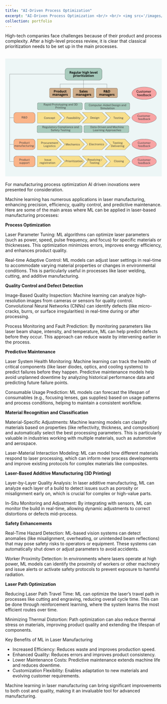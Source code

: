 ```yaml
---
title: "AI-Driven Process Optimization"
excerpt: "AI-Driven Process Optimization <br/> <br/> <img src='/images/Manufacturing - process management draft v.1 (1).png'>"
collection: portfolio
---
```


High-tech companies face challenges because of their product and process complexity. After a high-level process review, it is clear that classical prioritization needs to be set up in the main processes.

<br/><img src='/images/Manufacturing - process management draft v.1 (1).png'><br/>

For manufacturing process optimization AI driven inovations were presented for consideration. 

Machine learning has numerous applications in laser manufacturing, enhancing precision, efficiency, quality control, and predictive maintenance. Here are some of the main areas where ML can be applied in laser-based manufacturing processes:

**Process Optimization**

Laser Parameter Tuning: ML algorithms can optimize laser parameters (such as power, speed, pulse frequency, and focus) for specific materials or thicknesses. This optimization minimizes errors, improves energy efficiency, and enhances product quality.

Real-time Adaptive Control: ML models can adjust laser settings in real-time to accommodate varying material properties or changes in environmental conditions. This is particularly useful in processes like laser welding, cutting, and additive manufacturing.

**Quality Control and Defect Detection**

Image-Based Quality Inspection: Machine learning can analyze high-resolution images from cameras or sensors for quality control. Convolutional Neural Networks (CNNs) can identify defects (like micro-cracks, burrs, or surface irregularities) in real-time during or after processing.

Process Monitoring and Fault Prediction: By monitoring parameters like laser beam shape, intensity, and temperature, ML can help predict defects before they occur. This approach can reduce waste by intervening earlier in the process.

**Predictive Maintenance**

Laser System Health Monitoring: Machine learning can track the health of critical components (like laser diodes, optics, and cooling systems) to predict failures before they happen. Predictive maintenance models help avoid unplanned downtime by analyzing historical performance data and predicting future failure points.

Consumable Usage Prediction: ML models can forecast the lifespan of consumables (e.g., focusing lenses, gas supplies) based on usage patterns and process conditions, helping to maintain a consistent workflow.

**Material Recognition and Classification**

Material-Specific Adjustments: Machine learning models can classify materials based on properties (like reflectivity, thickness, and composition) and automatically select the best processing parameters. This is particularly valuable in industries working with multiple materials, such as automotive and aerospace.

Laser-Material Interaction Modeling: ML can model how different materials respond to laser processing, which can inform new process developments and improve existing protocols for complex materials like composites.

**Laser-Based Additive Manufacturing (3D Printing)**

Layer-by-Layer Quality Analysis: In laser additive manufacturing, ML can analyze each layer of a build to detect issues such as porosity or misalignment early on, which is crucial for complex or high-value parts.

In-Situ Monitoring and Adjustment: By integrating with sensors, ML can monitor the build in real-time, allowing dynamic adjustments to correct distortions or defects mid-process.

**Safety Enhancements**

Real-Time Hazard Detection: ML-based vision systems can detect anomalies (like misalignment, overheating, or unintended beam reflections) that may pose safety risks to operators or equipment. These systems can automatically shut down or adjust parameters to avoid accidents.

Worker Proximity Detection: In environments where lasers operate at high power, ML models can identify the proximity of workers or other machinery and issue alerts or activate safety protocols to prevent exposure to harmful radiation.

**Laser Path Optimization**

Reducing Laser Path Travel Time: ML can optimize the laser’s travel path in processes like cutting and engraving, reducing overall cycle time. This can be done through reinforcement learning, where the system learns the most efficient routes over time.

Minimizing Thermal Distortion: Path optimization can also reduce thermal stress on materials, improving product quality and extending the lifespan of components.

Key Benefits of ML in Laser Manufacturing
- Increased Efficiency: Reduces waste and improves production speed.
- Enhanced Quality: Reduces errors and improves product consistency.
- Lower Maintenance Costs: Predictive maintenance extends machine life and reduces downtime.
- Customization Flexibility: Enables adaptation to new materials and evolving customer requirements.

Machine learning in laser manufacturing can bring significant improvements to both cost and quality, making it an invaluable tool for advanced manufacturing.
